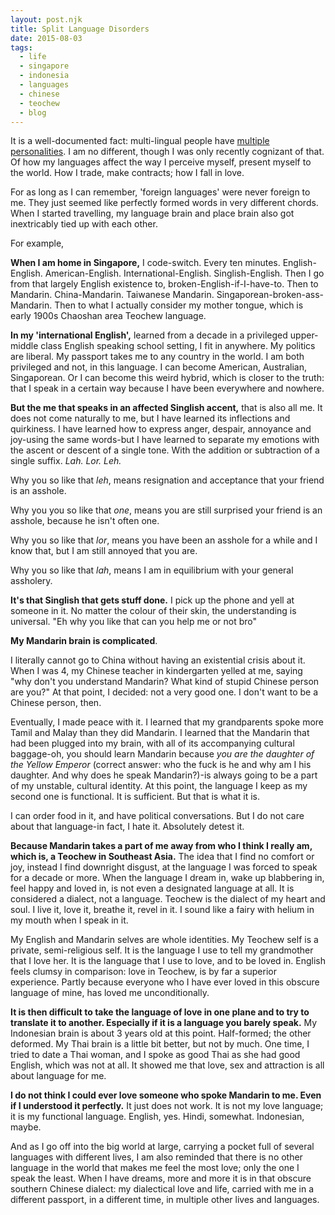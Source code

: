 ```yaml
---
layout: post.njk
title: Split Language Disorders
date: 2015-08-03
tags:
  - life
  - singapore
  - indonesia
  - languages
  - chinese
  - teochew
  - blog
---
```


It is a well-documented fact: multi-lingual people have [multiple personalities](http://www.newrepublic.com/article/117485/multilinguals-have-multiple-personalities). I am no different, though I was only recently cognizant of that. Of how my languages affect the way I perceive myself, present myself to the world. How I trade, make contracts; how I fall in love.

For as long as I can remember, 'foreign languages' were never foreign to me. They just seemed like perfectly formed words in very different chords. When I started travelling, my language brain and place brain also got inextricably tied up with each other.

For example,

**When I am home in Singapore,** I code-switch. Every ten minutes. English-English. American-English. International-English. Singlish-English. Then I go from that largely English existence to, broken-English-if-I-have-to. Then to Mandarin. China-Mandarin. Taiwanese Mandarin. Singaporean-broken-ass-Mandarin. Then to what I actually consider my mother tongue, which is early 1900s Chaoshan area Teochew language.

**In my 'international English',** learned from a decade in a privileged upper-middle class English speaking school setting, I fit in anywhere. My politics are liberal. My passport takes me to any country in the world. I am both privileged and not, in this language. I can become American, Australian, Singaporean. Or I can become this weird hybrid, which is closer to the truth: that I speak in a certain way because I have been everywhere and nowhere.

**But the me that speaks in an affected Singlish accent,** that is also all me. It does not come naturally to me, but I have learned its inflections and quirkiness. I have learned how to express anger, despair, annoyance and joy-using the same words-but I have learned to separate my emotions with the ascent or descent of a single tone. With the addition or subtraction of a single suffix. _Lah. Lor. Leh._

Why you so like that _leh_, means resignation and acceptance that your friend is an asshole.

Why you you so like that _one_, means you are still surprised your friend is an asshole, because he isn't often one.

Why you so like that _lor_, means you have been an asshole for a while and I know that, but I am still annoyed that you are.

Why you so like that _lah_, means I am in equilibrium with your general assholery.

**It's that Singlish that gets stuff done.** I pick up the phone and yell at someone in it. No matter the colour of their skin, the understanding is universal. "Eh why you like that can you help me or not bro"

**My Mandarin brain is complicated**.

I literally cannot go to China without having an existential crisis about it. When I was 4, my Chinese teacher in kindergarten yelled at me, saying "why don't you understand Mandarin? What kind of stupid Chinese person are you?" At that point, I decided: not a very good one. I don't want to be a Chinese person, then.

Eventually, I made peace with it. I learned that my grandparents spoke more Tamil and Malay than they did Mandarin. I learned that the Mandarin that had been plugged into my brain, with all of its accompanying cultural baggage-oh, you should learn Mandarin because _you are the daughter of the Yellow Emperor_ (correct answer: who the fuck is he and why am I his daughter. And why does he speak Mandarin?)-is always going to be a part of my unstable, cultural identity. At this point, the language I keep as my second one is functional. It is sufficient. But that is what it is.

I can order food in it, and have political conversations. But I do not care about that language-in fact, I hate it. Absolutely detest it.

**Because Mandarin takes a part of me away from who I think I really am, which is, a Teochew in Southeast Asia.** The idea that I find no comfort or joy, instead I find downright disgust, at the language I was forced to speak for a decade or more. When the language I dream in, wake up blabbering in, feel happy and loved in, is not even a designated language at all. It is considered a dialect, not a language. Teochew is the dialect of my heart and soul. I live it, love it, breathe it, revel in it. I sound like a fairy with helium in my mouth when I speak in it.

My English and Mandarin selves are whole identities. My Teochew self is a private, semi-religious self. It is the language I use to tell my grandmother that I love her. It is the language that I use to love, and to be loved in. English feels clumsy in comparison: love in Teochew, is by far a superior experience. Partly because everyone who I have ever loved in this obscure language of mine, has loved me unconditionally.

**It is then difficult to take the language of love in one plane and to try to translate it to another. Especially if it is a language you barely speak.** My Indonesian brain is about 3 years old at this point. Half-formed; the other deformed. My Thai brain is a little bit better, but not by much. One time, I tried to date a Thai woman, and I spoke as good Thai as she had good English, which was not at all. It showed me that love, sex and attraction is all about language for me.

**I do not think I could ever love someone who spoke Mandarin to me. Even if I understood it perfectly.** It just does not work. It is not my love language; it is my functional language. English, yes. Hindi, somewhat. Indonesian, maybe.

And as I go off into the big world at large, carrying a pocket full of several languages with different lives, I am also reminded that there is no other language in the world that makes me feel the most love; only the one I speak the least. When I have dreams, more and more it is in that obscure southern Chinese dialect: my dialectical love and life, carried with me in a different passport, in a different time, in multiple other lives and languages.
